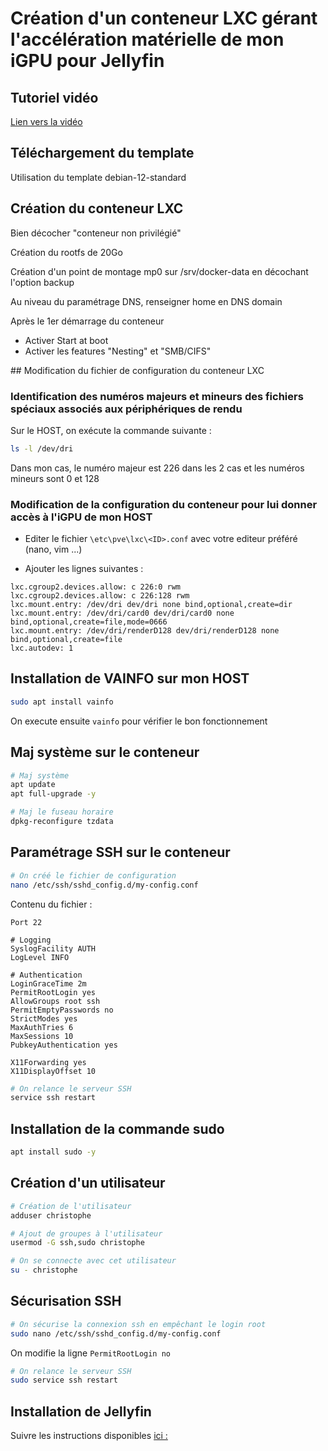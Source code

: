 # Création d'un conteneur LXC gérant l'accélération matérielle de mon iGPU pour Jellyfin

## Tutoriel vidéo

[Lien vers la vidéo](https://xxx)

## Téléchargement du template

Utilisation du template debian-12-standard

## Création du conteneur LXC

Bien décocher "conteneur non privilégié"

Création du rootfs de 20Go

Création d'un point de montage mp0 sur /srv/docker-data en décochant l'option backup

Au niveau du paramétrage DNS, renseigner home en DNS domain

Après le 1er démarrage du conteneur

- Activer Start at boot
- Activer les features "Nesting" et "SMB/CIFS"

## Modification du fichier de configuration du conteneur LXC

### Identification des numéros majeurs et mineurs des fichiers spéciaux associés aux périphériques de rendu

Sur le HOST, on exécute la commande suivante :

```bash
ls -l /dev/dri
```

Dans mon cas, le numéro majeur est 226 dans les 2 cas et les numéros mineurs sont 0 et 128


### Modification de la configuration du conteneur pour lui donner accès à l'iGPU de mon HOST

- Editer le fichier `\etc\pve\lxc\<ID>.conf` avec votre editeur préféré (nano, vim ...)

- Ajouter les lignes suivantes :

```text
lxc.cgroup2.devices.allow: c 226:0 rwm
lxc.cgroup2.devices.allow: c 226:128 rwm
lxc.mount.entry: /dev/dri dev/dri none bind,optional,create=dir
lxc.mount.entry: /dev/dri/card0 dev/dri/card0 none bind,optional,create=file,mode=0666
lxc.mount.entry: /dev/dri/renderD128 dev/dri/renderD128 none bind,optional,create=file
lxc.autodev: 1
```

## Installation de VAINFO sur mon HOST

```bash
sudo apt install vainfo
``` 

On execute ensuite `vainfo` pour vérifier le bon fonctionnement

## Maj système sur le conteneur

```bash
# Maj système
apt update
apt full-upgrade -y

# Maj le fuseau horaire
dpkg-reconfigure tzdata
```

## Paramétrage SSH sur le conteneur

```bash
# On créé le fichier de configuration
nano /etc/ssh/sshd_config.d/my-config.conf
```

Contenu du fichier :

```text
Port 22

# Logging
SyslogFacility AUTH
LogLevel INFO

# Authentication
LoginGraceTime 2m
PermitRootLogin yes
AllowGroups root ssh
PermitEmptyPasswords no
StrictModes yes
MaxAuthTries 6
MaxSessions 10
PubkeyAuthentication yes

X11Forwarding yes
X11DisplayOffset 10
```

```bash
# On relance le serveur SSH
service ssh restart
```

## Installation de la commande sudo

```bash
apt install sudo -y
```

## Création d'un utilisateur

```bash
# Création de l'utilisateur
adduser christophe

# Ajout de groupes à l'utilisateur
usermod -G ssh,sudo christophe

# On se connecte avec cet utilisateur
su - christophe
```

## Sécurisation SSH

```bash
# On sécurise la connexion ssh en empêchant le login root
sudo nano /etc/ssh/sshd_config.d/my-config.conf
```

On modifie la ligne `PermitRootLogin no`


```bash
# On relance le serveur SSH
sudo service ssh restart
```

## Installation de Jellyfin

Suivre les instructions disponibles [ici :](https://jellyfin.org/docs/general/installation/linux#debian)